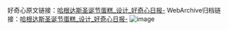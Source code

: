 好奇心原文链接：[哈根达斯圣诞节蛋糕_设计_好奇心日报-](https://www.qdaily.com/articles/2248.html)
WebArchive归档链接：[哈根达斯圣诞节蛋糕_设计_好奇心日报-](http://web.archive.org/web/20190623150932/https://www.qdaily.com/articles/2248.html)
![image](http://ww3.sinaimg.cn/large/007d5XDpgy1g3vby0iaugj30u034q16z)